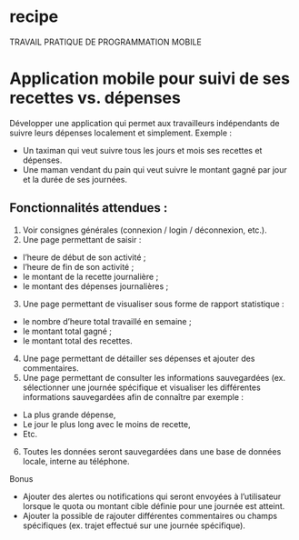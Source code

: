 # recipe
TRAVAIL PRATIQUE DE PROGRAMMATION MOBILE

# Application mobile pour suivi de ses recettes vs. dépenses


Développer une application qui permet aux travailleurs indépendants de suivre leurs dépenses localement 
et simplement. 
Exemple : 
- Un taximan qui veut suivre tous les jours et mois ses recettes et dépenses. 
- Une maman vendant du pain qui veut suivre le montant gagné par jour et la durée de ses journées.

## Fonctionnalités attendues : 
1. Voir consignes générales (connexion / login / déconnexion, etc.). 
2. Une page permettant de saisir : 
  - l’heure de début de son activité ;
  - l’heure de fin de son activité ;
  - le montant de la recette journalière ;
  - le montant des dépenses journalières ; 
3. Une page permettant de visualiser sous forme de rapport statistique :
  - le nombre d’heure total travaillé en semaine ; 
  - le montant total gagné ;
  - le montant total des recettes. 
4. Une page permettant de détailler ses dépenses et ajouter des commentaires. 
5. Une page permettant de consulter les informations sauvegardées (ex. sélectionner une 
journée spécifique et visualiser les différentes informations sauvegardées afin de 
connaître par exemple :
- La plus grande dépense,
- Le jour le plus long avec le moins de recette,
- Etc. 
6. Toutes les données seront sauvegardées dans une base de données locale, interne au 
téléphone.


Bonus 
- Ajouter des alertes ou notifications qui seront envoyées à l’utilisateur lorsque le quota ou montant 
cible définie pour une journée est atteint. 
- Ajouter la possible de rajouter différentes commentaires ou champs spécifiques (ex. trajet 
effectué sur une journée spécifique). 





